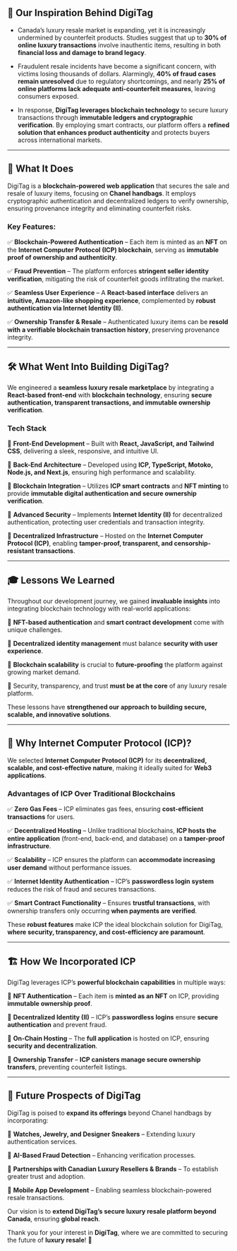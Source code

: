## 🌟 Our Inspiration Behind DigiTag

- Canada’s luxury resale market is expanding, yet it is increasingly undermined by counterfeit products. Studies suggest that up to **30% of online luxury transactions** involve inauthentic items, resulting in both **financial loss and damage to brand legacy**.

- Fraudulent resale incidents have become a significant concern, with victims losing thousands of dollars. Alarmingly, **40% of fraud cases remain unresolved** due to regulatory shortcomings, and nearly **25% of online platforms lack adequate anti-counterfeit measures**, leaving consumers exposed.

- In response, **DigiTag leverages blockchain technology** to secure luxury transactions through **immutable ledgers and cryptographic verification**. By employing smart contracts, our platform offers a **refined solution that enhances product authenticity** and protects buyers across international markets.

---

## 🚀 What It Does

DigiTag is a **blockchain-powered web application** that secures the sale and resale of luxury items, focusing on **Chanel handbags**. It employs cryptographic authentication and decentralized ledgers to verify ownership, ensuring provenance integrity and eliminating counterfeit risks.

### Key Features:

✅ **Blockchain-Powered Authentication** – Each item is minted as an **NFT** on the **Internet Computer Protocol (ICP) blockchain**, serving as **immutable proof of ownership and authenticity**.

✅ **Fraud Prevention** – The platform enforces **stringent seller identity verification**, mitigating the risk of counterfeit goods infiltrating the market.

✅ **Seamless User Experience** – A **React-based interface** delivers an **intuitive, Amazon-like shopping experience**, complemented by **robust authentication via Internet Identity (II)**.

✅ **Ownership Transfer & Resale** – Authenticated luxury items can be **resold with a verifiable blockchain transaction history**, preserving provenance integrity.

---

## 🛠️ What Went Into Building DigiTag?

We engineered a **seamless luxury resale marketplace** by integrating a **React-based front-end** with **blockchain technology**, ensuring **secure authentication, transparent transactions, and immutable ownership verification**.

### **Tech Stack**

🔹 **Front-End Development** – Built with **React, JavaScript, and Tailwind CSS**, delivering a sleek, responsive, and intuitive UI.

🔹 **Back-End Architecture** – Developed using **ICP, TypeScript, Motoko, Node.js, and Next.js**, ensuring high performance and scalability.

🔹 **Blockchain Integration** – Utilizes **ICP smart contracts** and **NFT minting** to provide **immutable digital authentication and secure ownership verification**.

🔹 **Advanced Security** – Implements **Internet Identity (II)** for decentralized authentication, protecting user credentials and transaction integrity.

🔹 **Decentralized Infrastructure** – Hosted on the **Internet Computer Protocol (ICP)**, enabling **tamper-proof, transparent, and censorship-resistant transactions**.

---

## 🎓 Lessons We Learned

Throughout our development journey, we gained **invaluable insights** into integrating blockchain technology with real-world applications:

🔹 **NFT-based authentication** and **smart contract development** come with unique challenges.

🔹 **Decentralized identity management** must balance **security with user experience**.

🔹 **Blockchain scalability** is crucial to **future-proofing** the platform against growing market demand.

🔹 Security, transparency, and trust **must be at the core** of any luxury resale platform.

These lessons have **strengthened our approach to building secure, scalable, and innovative solutions**.

---

## 🔗 Why Internet Computer Protocol (ICP)?

We selected **Internet Computer Protocol (ICP)** for its **decentralized, scalable, and cost-effective nature**, making it ideally suited for **Web3 applications**.

### **Advantages of ICP Over Traditional Blockchains**

✅ **Zero Gas Fees** – ICP eliminates gas fees, ensuring **cost-efficient transactions** for users.

✅ **Decentralized Hosting** – Unlike traditional blockchains, **ICP hosts the entire application** (front-end, back-end, and database) on a **tamper-proof infrastructure**.

✅ **Scalability** – ICP ensures the platform can **accommodate increasing user demand** without performance issues.

✅ **Internet Identity Authentication** – ICP’s **passwordless login system** reduces the risk of fraud and secures transactions.

✅ **Smart Contract Functionality** – Ensures **trustful transactions**, with ownership transfers only occurring **when payments are verified**.

These **robust features** make ICP the ideal blockchain solution for DigiTag, **where security, transparency, and cost-efficiency are paramount**.

---

## 🏗️ How We Incorporated ICP
DigiTag leverages ICP’s **powerful blockchain capabilities** in multiple ways:

🔹 **NFT Authentication** – Each item is **minted as an NFT** on ICP, providing **immutable ownership proof**.

🔹 **Decentralized Identity (II)** – ICP’s **passwordless logins** ensure **secure authentication** and prevent fraud.

🔹 **On-Chain Hosting** – The **full application** is hosted on ICP, ensuring **security and decentralization**.

🔹 **Ownership Transfer** – **ICP canisters manage secure ownership transfers**, preventing counterfeit listings.

---

## 🔮 Future Prospects of DigiTag
DigiTag is poised to **expand its offerings** beyond Chanel handbags by incorporating:

🔹 **Watches, Jewelry, and Designer Sneakers** – Extending luxury authentication services.

🔹 **AI-Based Fraud Detection** – Enhancing verification processes.

🔹 **Partnerships with Canadian Luxury Resellers & Brands** – To establish greater trust and adoption.

🔹 **Mobile App Development** – Enabling seamless blockchain-powered resale transactions.

Our vision is to **extend DigiTag’s secure luxury resale platform beyond Canada**, ensuring **global reach**.

Thank you for your interest in **DigiTag**, where we are committed to securing the future of **luxury resale**! 🚀
